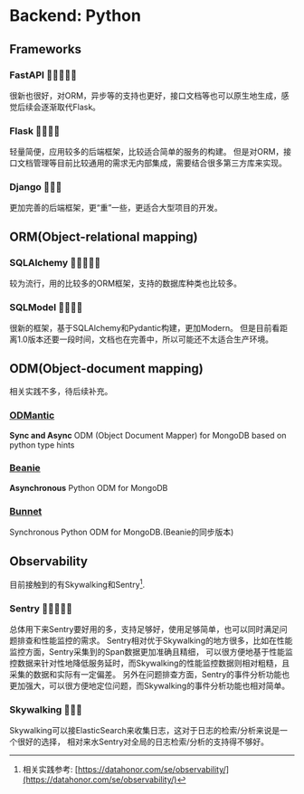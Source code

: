 # Backend: Python

## Frameworks

### FastAPI 🌟🌟🌟🌟🌟
很新也很好，对ORM，异步等的支持也更好，接口文档等也可以原生地生成，感觉后续会逐渐取代Flask。

### Flask 🌟🌟🌟🌟
轻量简便，应用较多的后端框架，比较适合简单的服务的构建。
但是对ORM，接口文档管理等目前比较通用的需求无内部集成，需要结合很多第三方库来实现。

### Django 🌟🌟🌟
更加完善的后端框架，更“重”一些，更适合大型项目的开发。

## ORM(Object-relational mapping)

### SQLAlchemy 🌟🌟🌟🌟🌟
较为流行，用的比较多的ORM框架，支持的数据库种类也比较多。

### SQLModel 🌟🌟🌟🌟
很新的框架，基于SQLAlchemy和Pydantic构建，更加Modern。
但是目前看距离1.0版本还要一段时间，文档也在完善中，所以可能还不太适合生产环境。


## ODM(Object-document mapping)

相关实践不多，待后续补充。

### [ODMantic](https://github.com/art049/odmantic)
**Sync and Async** ODM (Object Document Mapper) for MongoDB based on python type hints

### [Beanie](https://github.com/roman-right/beanie)
**Asynchronous** Python ODM for MongoDB

### [Bunnet](https://github.com/roman-right/bunnet)
Synchronous Python ODM for MongoDB.(Beanie的同步版本)


## Observability

目前接触到的有Skywalking和Sentry[^1].
[^1]: 相关实践参考: [https://datahonor.com/se/observability/](https://datahonor.com/se/observability/)


### Sentry 🌟🌟🌟🌟🌟

总体用下来Sentry要好用的多，支持足够好，使用足够简单，也可以同时满足问题排查和性能监控的需求。
Sentry相对优于Skywalking的地方很多，比如在性能监控方面，Sentry采集到的Span数据更加准确且精细，
可以很方便地基于性能监控数据来针对性地降低服务延时，而Skywalking的性能监控数据则相对粗糙，且采集的数据和实际有一定偏差。
另外在问题排查方面，Sentry的事件分析功能也更加强大，可以很方便地定位问题，而Skywalking的事件分析功能也相对简单。

### Skywalking 🌟🌟🌟
Skywalking可以接ElasticSearch来收集日志，这对于日志的检索/分析来说是一个很好的选择，
相对来水Sentry对全局的日志检索/分析的支持得不够好。
